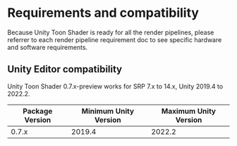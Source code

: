 # Requirements and compatibility

Because Unity Toon Shader is ready for all the render pipelines, please referrer to each render pipeline requirement doc to see specific hardware and software requirements.

## Unity Editor compatibility

Unity Toon Shader  0.7.x-preview works for SRP 7.x to 14.x, Unity 2019.4 to 2022.2.

|  Package Version  |  Minimum Unity Version  | Maximum Unity Version  |
| ---- | ---- | ---- |
|  0.7.x  |  2019.4  |  2022.2  |


